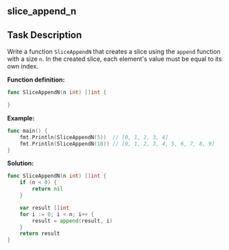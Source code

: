 ## slice_append_n

## Task Description

Write a function `SliceAppendN` that creates a slice using the `append` function with a size `n`. In the created slice, each element's value must be equal to its own index.

**Function definition:**

```go
func SliceAppendN(n int) []int {

}
```

**Example:**

```go
func main() {
    fmt.Println(SliceAppendN(5))  // [0, 1, 2, 3, 4]
    fmt.Println(SliceAppendN(10)) // [0, 1, 2, 3, 4, 5, 6, 7, 8, 9]
}
```

**Solution:**

```go
func SliceAppendN(n int) []int {
    if (n < 0) {
        return nil
    }

    var result []int
    for i := 0; i < n; i++ {
        result = append(result, i)
    }
    return result
}
```
